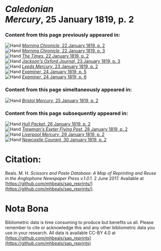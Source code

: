 # *Caledonian Mercury*, 25 January 1819, p. 2  
  
### Content from this page previously appeared in:  
![Hand](http://scissorsandpaste.net/wp-content/uploads/2017/06/smallhandpointer.png) [*Morning Chronicle*, 22 January 1819, p. 2](https://mhbeals.github.io/sap_html/Morning-Chronicle/Morning-Chronicle-22-January-1819-p-2)  
![Hand](http://scissorsandpaste.net/wp-content/uploads/2017/06/smallhandpointer.png) [*Morning Chronicle*, 22 January 1819, p. 3](https://mhbeals.github.io/sap_html/Morning-Chronicle/Morning-Chronicle-22-January-1819-p-3)  
![Hand](http://scissorsandpaste.net/wp-content/uploads/2017/06/smallhandpointer.png) [*The Times*, 22 January 1819, p. 2](https://mhbeals.github.io/sap_html/The-Times/The-Times-22-January-1819-p-2)  
![Hand](http://scissorsandpaste.net/wp-content/uploads/2017/06/smallhandpointer.png) [*Jackson's Oxford Journal*, 23 January 1819, p. 3](https://mhbeals.github.io/sap_html/Jackson's-Oxford-Journal/Jackson's-Oxford-Journal-23-January-1819-p-3)  
![Hand](http://scissorsandpaste.net/wp-content/uploads/2017/06/smallhandpointer.png) [*Leeds Mercury*, 23 January 1819, p. 2](https://mhbeals.github.io/sap_html/Leeds-Mercury/Leeds-Mercury-23-January-1819-p-2)  
![Hand](http://scissorsandpaste.net/wp-content/uploads/2017/06/smallhandpointer.png) [*Examiner*, 24 January 1819, p. 5](https://mhbeals.github.io/sap_html/Examiner/Examiner-24-January-1819-p-5)  
![Hand](http://scissorsandpaste.net/wp-content/uploads/2017/06/smallhandpointer.png) [*Examiner*, 24 January 1819, p. 6](https://mhbeals.github.io/sap_html/Examiner/Examiner-24-January-1819-p-6)  
  
### Content from this page simeltaneously appeared in:  
![Hand](http://scissorsandpaste.net/wp-content/uploads/2017/06/smallhandpointer.png) [*Bristol Mercury*, 25 January 1819, p. 2](https://mhbeals.github.io/sap_html/Bristol-Mercury/Bristol-Mercury-25-January-1819-p-2)  
  
### Content from this page subsequently appeared in:  
![Hand](http://scissorsandpaste.net/wp-content/uploads/2017/06/smallhandpointer.png) [*Hull Packet*, 26 January 1819, p. 2](https://mhbeals.github.io/sap_html/Hull-Packet/Hull-Packet-26-January-1819-p-2)  
![Hand](http://scissorsandpaste.net/wp-content/uploads/2017/06/smallhandpointer.png) [*Trewman's Exeter Flying Post*, 28 January 1819, p. 2](https://mhbeals.github.io/sap_html/Trewman's-Exeter-Flying-Post/Trewman's-Exeter-Flying-Post-28-January-1819-p-2)  
![Hand](http://scissorsandpaste.net/wp-content/uploads/2017/06/smallhandpointer.png) [*Liverpool Mercury*, 29 January 1819, p. 2](https://mhbeals.github.io/sap_html/Liverpool-Mercury/Liverpool-Mercury-29-January-1819-p-2)  
![Hand](http://scissorsandpaste.net/wp-content/uploads/2017/06/smallhandpointer.png) [*Newcastle Courant*, 30 January 1819, p. 2](https://mhbeals.github.io/sap_html/Newcastle-Courant/Newcastle-Courant-30-January-1819-p-2)  


# Citation: 

Beals. M. H. *Scissors and Paste Database: A Map of Reprinting and Reuse in the Anglophone Newspaper Press v.1.0.1.* 2 June 2017. Available at [https://github.com/mhbeals/sap_reprints/](https://github.com/mhbeals/sap_reprints/). 

# Nota Bona

Bibliometric data is time consuming to produce but benefits us all. Please remember to cite or acknowledge this and any other bibliometric data you use in your research. All data is available CC-BY 4.0 at [https://github.com/mhbeals/sap_reprints](https://github.com/mhbeals/sap_reprints)